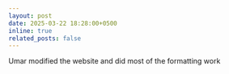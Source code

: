```yaml
---
layout: post
date: 2025-03-22 18:28:00+0500
inline: true
related_posts: false
---
```


Umar modified the website and did most of the formatting work
